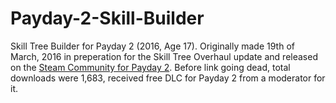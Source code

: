 # Payday-2-Skill-Builder
Skill Tree Builder for Payday 2 (2016, Age 17). Originally made 19th of March, 2016 in preperation for the Skill Tree Overhaul update and released on the [Steam Community for Payday 2](https://steamcommunity.com/app/218620/discussions/15/368542844482560264/). Before link going dead, total downloads were 1,683, received free DLC for Payday 2 from a moderator for it.